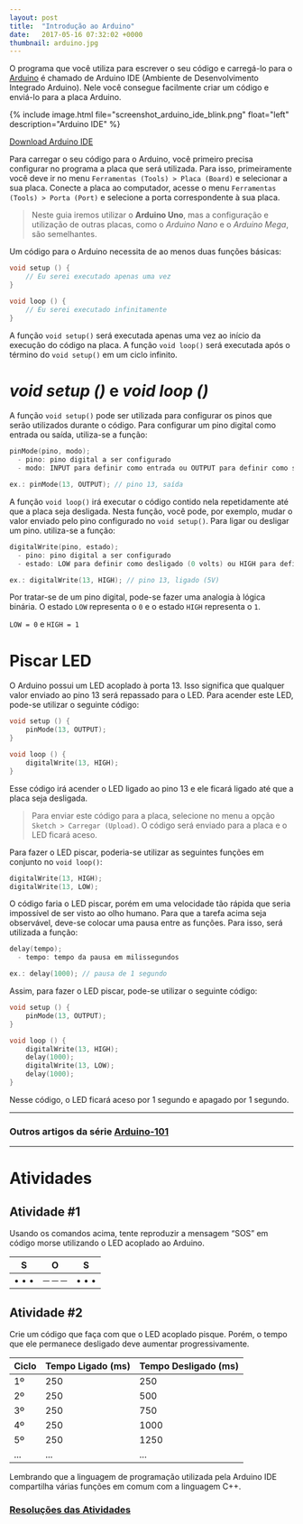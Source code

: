 ```yaml
---
layout: post
title:  "Introdução ao Arduino"
date:   2017-05-16 07:32:02 +0000
thumbnail: arduino.jpg
---
```


O programa que você utiliza para escrever o seu código e carregá-lo para o [Arduino](https://www.arduino.cc/) é chamado de Arduino IDE (Ambiente de Desenvolvimento Integrado Arduino). Nele você consegue facilmente criar um código e enviá-lo para a placa Arduino.

{% include image.html file="screenshot_arduino_ide_blink.png" float="left" description="Arduino IDE" %}

[Download Arduino IDE](https://www.arduino.cc/en/Main/Software#download)

Para carregar o seu código para o Arduino, você primeiro precisa configurar no programa a placa que será utilizada. Para isso, primeiramente você deve ir no menu ``Ferramentas (Tools) > Placa (Board)`` e selecionar a sua placa. Conecte a placa ao computador, acesse o menu ``Ferramentas (Tools) > Porta (Port)`` e selecione a porta correspondente à sua placa.

> Neste guia iremos utilizar o **Arduino Uno**, mas a configuração e utilização de outras placas, como o _Arduino Nano_ e o _Arduino Mega_, são semelhantes.

Um código para o Arduino necessita de ao menos duas funções básicas:

```c++
void setup () {
	// Eu serei executado apenas uma vez
}

void loop () {
	// Eu serei executado infinitamente
}
```

A função ``void setup()`` será executada apenas uma vez ao início da execução do código na placa. A função ``void loop()`` será executada após o término do ``void setup()`` em um ciclo infinito.

# _void setup ()_ e _void loop ()_

A função ``void setup()`` pode ser utilizada para configurar os pinos que serão utilizados durante o código. Para configurar um pino digital como entrada ou saída, utiliza-se a função:

```c++
pinMode(pino, modo);
  - pino: pino digital a ser configurado
  - modo: INPUT para definir como entrada ou OUTPUT para definir como saída

ex.: pinMode(13, OUTPUT); // pino 13, saída
```

A função ``void loop()`` irá executar o código contido nela repetidamente até que a placa seja desligada. Nesta função, você pode, por exemplo, mudar o valor enviado pelo pino configurado no ``void setup()``. Para ligar ou desligar um pino. utiliza-se a função:

```c++
digitalWrite(pino, estado);
  - pino: pino digital a ser configurado
  - estado: LOW para definir como desligado (0 volts) ou HIGH para definir como ligado (5 volts)

ex.: digitalWrite(13, HIGH); // pino 13, ligado (5V)
```

Por tratar-se de um pino digital, pode-se fazer uma analogia à lógica binária. O estado ``LOW`` representa o ``0`` e o estado ``HIGH`` representa o ``1``.

``LOW = 0`` e ``HIGH = 1``

# Piscar LED

O Arduino possui um LED acoplado à porta 13. Isso significa que qualquer valor enviado ao pino 13 será repassado para o LED. Para acender este LED, pode-se utilizar o seguinte código:

```c++
void setup () {
	pinMode(13, OUTPUT);
}

void loop () {
	digitalWrite(13, HIGH);
}
```

Esse código irá acender o LED ligado ao pino 13 e ele ficará ligado até que a placa seja desligada.

> Para enviar este código para a placa, selecione no menu a opção ``Sketch > Carregar (Upload)``. O código será enviado para a placa e o LED ficará aceso.

Para fazer o LED piscar, poderia-se utilizar as seguintes funções em conjunto no ``void loop()``:

```c++
digitalWrite(13, HIGH);
digitalWrite(13, LOW);
```

O código faria o LED piscar, porém em uma velocidade tão rápida que seria impossível de ser visto ao olho humano. Para que a tarefa acima seja observável, deve-se colocar uma pausa entre as funções. Para isso, será utilizada a função:

```c++
delay(tempo);
  - tempo: tempo da pausa em milissegundos

ex.: delay(1000); // pausa de 1 segundo
```

Assim, para fazer o LED piscar, pode-se utilizar o seguinte código:

```c++
void setup () {
	pinMode(13, OUTPUT);
}

void loop () {
	digitalWrite(13, HIGH);
	delay(1000);
    digitalWrite(13, LOW);
    delay(1000);
}
```

Nesse código, o LED ficará aceso por 1 segundo e apagado por 1 segundo.

---

### Outros artigos da série [**Arduino-101**](https://italohdc.github.io/arduino-101/)

---

# Atividades

## Atividade #1

Usando os comandos acima, tente reproduzir a mensagem “SOS” em código morse utilizando o LED acoplado ao Arduino.

|S|O|S|
|---|---|---|
|• • •|─ ─ ─|• • •|

## Atividade #2

Crie um código que faça com que o LED acoplado pisque. Porém, o tempo que ele permanece desligado deve aumentar progressivamente.

|Ciclo|Tempo Ligado (ms)|Tempo Desligado (ms)|
|---|---|---|
|1º|250|250|
|2º|250|500|
|3º|250|750|
|4º|250|1000|
|5º|250|1250|
|...|...|...|

Lembrando que a linguagem de programação utilizada pela Arduino IDE compartilha várias funções em comum com a linguagem C++.

### [Resoluções das Atividades](https://github.com/italohdc/arduino-101/tree/master/Atividades/Arduino-001)

